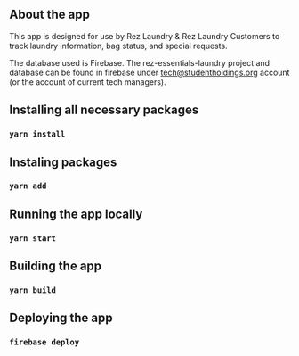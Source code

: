 ## About the app
This app is designed for use by Rez Laundry & Rez Laundry Customers to track laundry information, bag status, and special requests.

The database used is Firebase. The rez-essentials-laundry project and database can be found in firebase under tech@studentholdings.org account (or the account of current tech managers). 

## Installing all necessary packages

### `yarn install`

## Instaling packages

### `yarn add`

## Running the app locally

### `yarn start`

## Building the app

### `yarn build`

## Deploying the app

### `firebase deploy`
